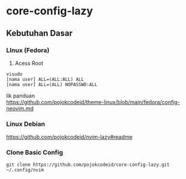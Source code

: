 # core-config-lazy
## Kebutuhan Dasar
### LInux (Fedora)
1. Acess Root
```
visudo
[nama user] ALL=(ALL:ALL) ALL
[nama user] ALL=(ALL) NOPASSWD:ALL
```
lik panduan <br>
https://github.com/pojokcodeid/theme-linux/blob/main/fedora/config-neovim.md
### Linux Debian
https://github.com/pojokcodeid/nvim-lazy#readme
### Clone Basic Config
```
git clone https://github.com/pojokcodeid/core-config-lazy.git ~/.config/nvim
```
